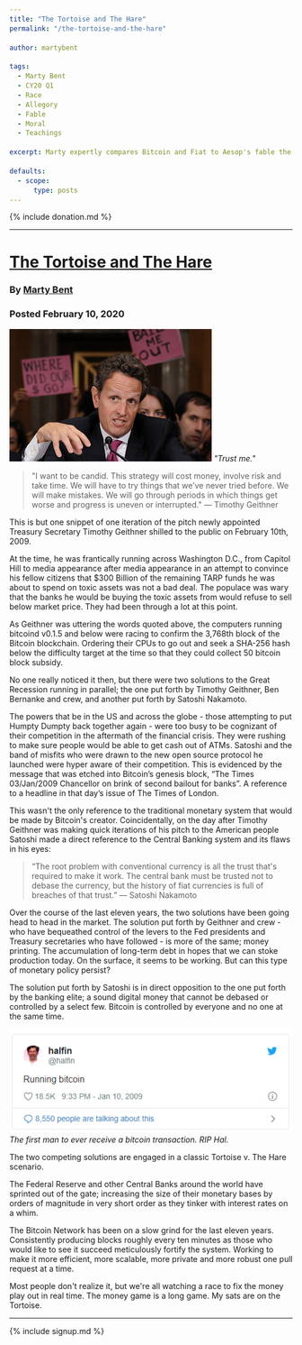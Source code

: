 ```yaml
---
title: "The Tortoise and The Hare"
permalink: "/the-tortoise-and-the-hare"

author: martybent

tags:
  - Marty Bent
  - CY20 Q1
  - Race
  - Allegory
  - Fable
  - Moral
  - Teachings

excerpt: Marty expertly compares Bitcoin and Fiat to Aesop's fable the Tortoise and the Hare. Posted February 10, 2020.

defaults:
  - scope:
      type: posts
---
```


{% include donation.md %}

***

# [The Tortoise and The Hare](https://digg.com/@martybent/tortoise-hare-zzW0oNtR)
### By [Marty Bent](https://twitter.com/MartyBent)
### Posted February 10, 2020

![](/assets/images/2020/m2/mb2.png)
*"Trust me."*

> "I want to be candid. This strategy will cost money, involve risk and take time. We will have to try things that we’ve never tried before. We will make mistakes. We will go through periods in which things get worse and progress is uneven or interrupted."
>— Timothy Geithner

This is but one snippet of one iteration of the pitch newly appointed Treasury Secretary Timothy Geithner shilled to the public on February 10th, 2009. 

At the time, he was frantically running across Washington D.C., from Capitol Hill to media appearance after media appearance in an attempt to convince his fellow citizens that $300 Billion of the remaining TARP funds he was about to spend on toxic assets was not a bad deal. The populace was wary that the banks he would be buying the toxic assets from would refuse to sell below market price. They had been through a lot at this point.

As Geithner was uttering the words quoted above, the computers running bitcoind v0.1.5 and below were racing to confirm the 3,768th block of the Bitcoin blockchain. Ordering their CPUs to go out and seek a SHA-256 hash below the difficulty target at the time so that they could collect 50 bitcoin block subsidy. 

No one really noticed it then, but there were two solutions to the Great Recession running in parallel; the one put forth by Timothy Geithner, Ben Bernanke and crew, and another put forth by Satoshi Nakamoto. 

The powers that be in the US and across the globe - those attempting to put Humpty Dumpty back together again - were too busy to be cognizant of their competition in the aftermath of the financial crisis. They were rushing to make sure people would be able to get cash out of ATMs. Satoshi and the band of misfits who were drawn to the new open source protocol he launched were hyper aware of their competition. This is evidenced by the message that was etched into Bitcoin’s genesis block, “The Times 03/Jan/2009 Chancellor on brink of second bailout for banks”. A reference to a headline in that day’s issue of The Times of London.

This wasn't the only reference to the traditional monetary system that would be made by Bitcoin's creator. Coincidentally, on the day after Timothy Geithner was making quick iterations of his pitch to the American people Satoshi made a direct reference to the Central Banking system and its flaws in his eyes:

> “The root problem with conventional currency is all the trust that's required to make it work. The central bank must be trusted not to debase the currency, but the history of fiat currencies is full of breaches of that trust.”
> — Satoshi Nakamoto

Over the course of the last eleven years, the two solutions have been going head to head in the market. The solution put forth by Geithner and crew - who have bequeathed control of the levers to the Fed presidents and Treasury secretaries who have followed - is more of the same; money printing. The accumulation of long-term debt in hopes that we can stoke production today. On the surface, it seems to be working. But can this type of monetary policy persist? 

The solution put forth by Satoshi is in direct opposition to the one put forth by the banking elite; a sound digital money that cannot be debased or controlled by a select few. Bitcoin is controlled by everyone and no one at the same time.

![](/assets/images/2020/m2/mb1.png)
*The first man to ever receive a bitcoin transaction. RIP Hal.*

The two competing solutions are engaged in a classic Tortoise v. The Hare scenario.

The Federal Reserve and other Central Banks around the world have sprinted out of the gate; increasing the size of their monetary bases by orders of magnitude in very short order as they tinker with interest rates on a whim.

The Bitcoin Network has been on a slow grind for the last eleven years. Consistently producing blocks roughly every ten minutes as those who would like to see it succeed meticulously fortify the system. Working to make it more efficient, more scalable, more private and more robust one pull request at a time.

Most people don't realize it, but we're all watching a race to fix the money play out in real time. The money game is a long game. My sats are on the Tortoise.



***

{% include signup.md %}

